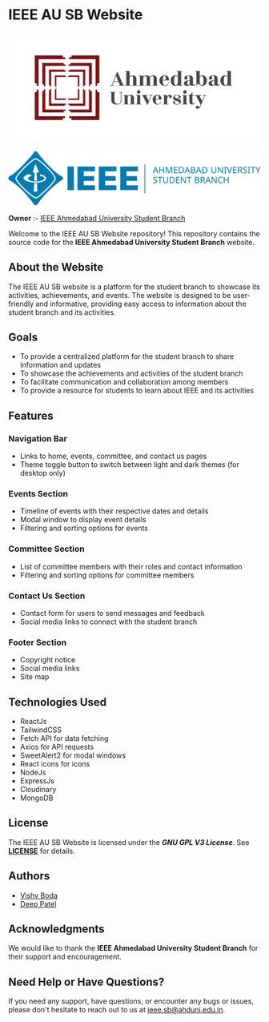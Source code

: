 # IEEE AU SB Website

[![Ahmedabd University Logo](src/assets/Images/AU_logo.webp "Ahmedabad University")](https://ahduni.edu.in/)
  
![IEEE Ahmedabad University Student Chapter Logo](src/assets/Images/Logo.png "IEEE Ahmedabad University Student Chapter")

**Owner** :- [IEEE Ahmedabad University Student Branch](https://github.com/IEEE-Ahmedabad-University-SB-Official)  

Welcome to the IEEE AU SB Website repository! This repository contains the source code for the **IEEE Ahmedabad University Student Branch** website.

## About the Website

The IEEE AU SB website is a platform for the student branch to showcase its activities, achievements, and events. The website is designed to be user-friendly and informative, providing easy access to information about the student branch and its activities.

## Goals

* To provide a centralized platform for the student branch to share information and updates
* To showcase the achievements and activities of the student branch
* To facilitate communication and collaboration among members
* To provide a resource for students to learn about IEEE and its activities

## Features

### Navigation Bar

* Links to home, events, committee, and contact us pages
* Theme toggle button to switch between light and dark themes (for desktop only)

### Events Section

* Timeline of events with their respective dates and details
* Modal window to display event details
* Filtering and sorting options for events

### Committee Section

* List of committee members with their roles and contact information
* Filtering and sorting options for committee members

### Contact Us Section

* Contact form for users to send messages and feedback
* Social media links to connect with the student branch

### Footer Section

* Copyright notice
* Social media links
* Site map

## Technologies Used

* ReactJs
* TailwindCSS
* Fetch API for data fetching
* Axios for API requests
* SweetAlert2 for modal windows
* React icons for icons
* NodeJs
* ExpressJs
* Cloudinary
* MongoDB

## License

The IEEE AU SB Website is licensed under the ***GNU GPL V3 License***. See [**LICENSE**](./LICENSE) for details.

## Authors

* [Vishv Boda](https://www.linkedin.com/in/vishv-boda-806ab5289/)
* [Deep Patel](https://www.linkedin.com/in/deeppatelDW1631/)

## Acknowledgments

We would like to thank the **IEEE Ahmedabad University Student Branch** for their support and encouragement.

## Need Help or Have Questions?

If you need any support, have questions, or encounter any bugs or issues, please don't hesitate to reach out to us at [ieee.sb@ahduni.edu.in](mailto:ieee.sb@ahduni.edu.in).
